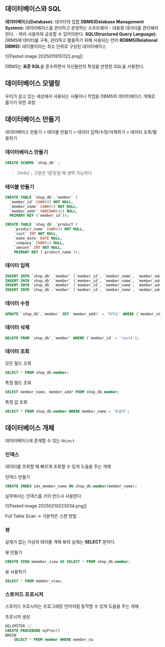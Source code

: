 ## 데이터베이스와 SQL
**데이터베이스(Database):** 데이터의 집합
**DBMS(Database Management System):** 데이터베이스를 관리하고 운영하는 소프트웨어
	- 대용량 데이터를 관리해야한다.
	- 여러 사용자와 공유할 수 있어야한다.
**SQL(Structured Query Language):** DBMS에 데이터를 구축, 관리하고 활용하기 위해 사용되는 언어
**RDBMS(Relational DBMS):** 테이블이라는 최소 단위로 구성된 데이터베이스

![[Pasted image 20250119151122.png]]

DBMS는 **표준 SQL**을 준수하면서 자신들만의 특성을 반영한 SQL을 사용한다.

## 데이터베이스 모델링
우리가 살고 있는 세상에서 사용되는 사물이나 작업을 DBMS의 데이터베이스 개체로 옮기기 위한 과정

## 데이터베이스 만들기
데이터베이스 만들기 > 테이블 만들기 > 데이터 입력/수정/삭제하기 > 데이터 조회/활용하기

### 데이터베이스 만들기

```sql
CREATE SCHEMA `shop_db` ;
```

> [!info]
> `;` 구문은 1문장일 때 생략 가능하다

### 테이블 만들기

```sql
CREATE TABLE `shop_db`.`member` (
  `member_id` CHAR(8) NOT NULL,
  `member_name` CHAR(5) NOT NULL,
  `member_addr` VARCHAR(45) NULL,
  PRIMARY KEY (`member_id`));
```

```sql
CREATE TABLE `shop_db`.`product`(
	`product_name` CHAR(4) NOT NULL,
    `cost` INT NOT NULL,
    `make_date` DATE NULL,
    `company` CHAR(5) NULL,
	`amount` INT NOT NULL,
	PRIMARY KEY (`product_name`));
```

### 데이터 입력

```sql
INSERT INTO `shop_db`.`member` (`member_id`, `member_name`, `member_addr`) VALUES ('test', 'example', '경기도');
INSERT INTO `shop_db`.`member` (`member_id`, `member_name`, `member_addr`) VALUES ('test2', 'example2', '서울시');
INSERT INTO `shop_db`.`member` (`member_id`, `member_name`, `member_addr`) VALUES ('test3', 'example3', '경기도');
INSERT INTO `shop_db`.`member` (`member_id`, `member_name`, `member_addr`) VALUES ('test4', 'example4', '안산시');
```

### 데이터 수정

```sql
UPDATE `shop_db`.`member` SET `member_addr` = '먹자도' WHERE (`member_id` = 'test');
```

### 데이터 삭제

```sql
DELETE FROM `shop_db`.`member` WHERE (`member_id` = 'test4');
```

### 데이터 조회

모든 필드 조회
```sql
SELECT * FROM shop_db.member;
```

특정 필드 조회
```sql
SELECT member_name, member_addr FROM shop_db.member;
```

특정 값 조회
```sql
SELECT * FROM shop_db.member WHERE member_name = '한글자';
```

## 데이터베이스 개체
데이터베이스에 존재할 수 있는 `Object` 

### 인덱스
데이터를 조회할 때 빠르게 조회할 수 있게 도움을 주는 개체

인덱스 만들기
```sql
CREATE INDEX idx_member_name ON shop_db.member(member_name);
```

실무에서는 인덱스를 거의 반드시 사용한다

![[Pasted image 20250210223034.png]]

Full Table Scan -> 기본적은 스캔 방법   

### 뷰
실체가 없는 가상의 테이블 개체
뷰의 실체는 **SELECT** 문이다.

뷰 만들기
```sql
CREATE VIEW memeber_view AS SELECT * FROM shop_db.member;
```

뷰 사용하기
```sql
SELECT * FROM member_view;
```

### 스토어드 프로시저
스토어드 프로시저는 프로그래밍 언어처럼 동작할 수 있게 도움을 주는 개체

프로시저 생성
```sql
DELIMITER //
CREATE PROCEDURE myProc()
BRGIN
	SELECT * FROM member WHERE member_na